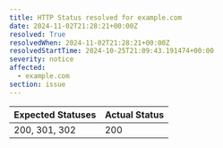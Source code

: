 ```yaml
---
title: HTTP Status resolved for example.com
date: 2024-11-02T21:28:21+00:00Z
resolved: True
resolvedWhen: 2024-11-02T21:28:21+00:00Z
resolvedStartTime: 2024-10-25T21:09:43.191474+00:00
severity: notice
affected:
  - example.com
section: issue
---
```


| Expected Statuses | Actual Status  |
|-------------------|----------------|
| 200, 301, 302 | 200 |
